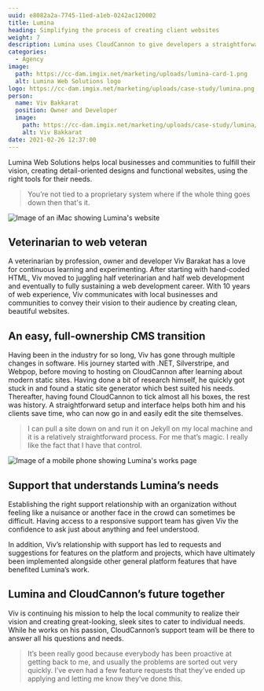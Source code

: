 ```yaml
---
uuid: e8082a2a-7745-11ed-a1eb-0242ac120002
title: Lumina
heading: Simplifying the process of creating client websites
weight: 7
description: Lumina uses CloudCannon to give developers a straightforward setup and interface, helping both devs and their clients save time.
categories:
  - Agency
image: 
  path: https://cc-dam.imgix.net/marketing/uploads/lumina-card-1.png
  alt: Lumina Web Solutions logo
logo: https://cc-dam.imgix.net/marketing/uploads/case-study/lumina.png
person:
  name: Viv Bakkarat
  position: Owner and Developer
  image: 
    path: https://cc-dam.imgix.net/marketing/uploads/case-study/lumina/lumina-profile-small.png
    alt: Viv Bakkarat
date: 2021-02-26 12:37:00
---
```


Lumina Web Solutions helps local businesses and communities to fulfill
their vision, creating detail-oriented designs and functional websites,
using the right tools for their needs.

> You’re not tied to a proprietary system where if the whole thing goes down then that's it.

![Image of an iMac showing Lumina's website](https://cc-dam.imgix.net/marketing/uploads/case-study/lumina/lumina-img1.png)

## Veterinarian to web veteran

A veterinarian by profession, owner and developer Viv Barakat has a love
for continuous learning and experimenting. After starting with hand-coded
HTML, Viv moved to juggling half veterinarian and half web development and
eventually to fully sustaining a web development career. With 10 years of
web experience, Viv communicates with local businesses and communities to
convey their vision to their audience by creating clean, beautiful
websites.

## An easy, full-ownership CMS transition

Having been in the industry for so long, Viv has gone through multiple
changes in software. His journey started with .NET, Silverstripe, and
Webpop, before moving to hosting on CloudCannon after learning about
modern static sites. Having done a bit of research himself, he quickly got
stuck in and found a static site generator which best suited his needs.
Thereafter, having found CloudCannon to tick almost all his boxes, the
rest was history. A straightforward setup and interface helps both him and
his clients save time, who can now go in and easily edit the site
themselves.

> I can pull a site down on and run it on Jekyll on my local machine and it is a relatively straightforward process. For me that’s magic. I really like the fact that I have that control.

![Image of a mobile phone showing Lumina's works page](https://cc-dam.imgix.net/marketing/uploads/case-study/lumina/lumina-img2.png)

## Support that understands Lumina’s needs

Establishing the right support relationship with an organization without
feeling like a nuisance or another face in the crowd can sometimes be
difficult. Having access to a responsive support team has given Viv the
confidence to ask just about anything and feel understood.

In addition, Viv’s relationship with support has led to requests and
suggestions for features on the platform and projects, which have
ultimately been implemented alongside other general platform features that
have benefited Lumina’s work.

## Lumina and CloudCannon’s future together

Viv is continuing his mission to help the local community to realize their
vision and creating great-looking, sleek sites to cater to individual
needs. While he works on his passion, CloudCannon’s support team will be
there to answer all his questions and needs.

> It’s been really good because everybody has been proactive at getting back to me, and usually the problems are sorted out very quickly. I’ve even had a few feature requests that they’ve ended up applying and letting me know they’ve done this.
